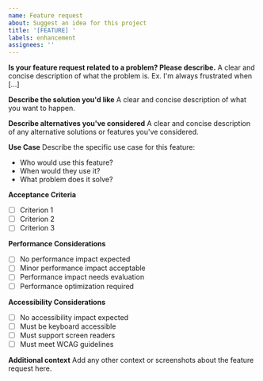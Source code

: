 ```yaml
---
name: Feature request
about: Suggest an idea for this project
title: '[FEATURE] '
labels: enhancement
assignees: ''
---
```


**Is your feature request related to a problem? Please describe.**
A clear and concise description of what the problem is. Ex. I'm always frustrated when [...]

**Describe the solution you'd like**
A clear and concise description of what you want to happen.

**Describe alternatives you've considered**
A clear and concise description of any alternative solutions or features you've considered.

**Use Case**
Describe the specific use case for this feature:

- Who would use this feature?
- When would they use it?
- What problem does it solve?

**Acceptance Criteria**

- [ ] Criterion 1
- [ ] Criterion 2
- [ ] Criterion 3

**Performance Considerations**

- [ ] No performance impact expected
- [ ] Minor performance impact acceptable
- [ ] Performance impact needs evaluation
- [ ] Performance optimization required

**Accessibility Considerations**

- [ ] No accessibility impact expected
- [ ] Must be keyboard accessible
- [ ] Must support screen readers
- [ ] Must meet WCAG guidelines

**Additional context**
Add any other context or screenshots about the feature request here.
